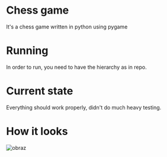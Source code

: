 # Chess game
It's a chess game written in python using pygame

# Running
In order to run, you need to have the hierarchy as in repo.

# Current state
Everything should work properly, didn't do much heavy testing.

# How it looks
  ![obraz](https://user-images.githubusercontent.com/51295604/168878557-ac54f754-e497-4bee-af69-1100f9dcac0b.png)
